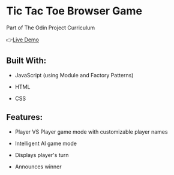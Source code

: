 # Tic Tac Toe Browser Game

Part of The Odin Project Curriculum

:point_right:[Live Demo](https://isabelleann.github.io/TICTACTOE/)

## Built With:
  * JavaScript (using Module and Factory Patterns)

  * HTML

  * CSS

## Features:
  * Player VS Player game mode with customizable player names

  * Intelligent AI game mode

  * Displays player's turn

  * Announces winner


